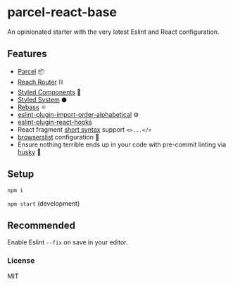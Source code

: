 # parcel-react-base

An opinionated starter with the very latest Eslint and React configuration.


## Features

* [Parcel](https://parceljs.org/) 📦
* [Reach Router](https://reach.tech/router) ⛓
* [Styled Components](https://www.styled-components.com/) 💅
* [Styled System](https://jxnblk.com/styled-system/) ⬢
* [Rebass](https://rebassjs.org/) ⚛️
* [eslint-plugin-import-order-alphabetical](https://github.com/janpaul123/eslint-plugin-import-order-alphabetical) ⚙️
* [eslint-plugin-react-hooks](https://www.npmjs.com/package/eslint-plugin-react-hooks) 
* React fragment [short syntax](https://reactjs.org/docs/fragments.html#short-syntax) support `<>...</>`
* [browserslist](https://github.com/browserslist/browserslist) configuration 📝
* Ensure nothing terrible ends up in your code with pre-commit linting via [husky](https://github.com/typicode/husky) 💩

## Setup

`npm i`

`npm start` (development)

## Recommended

Enable Eslint `--fix` on save in your editor.

### License
MIT